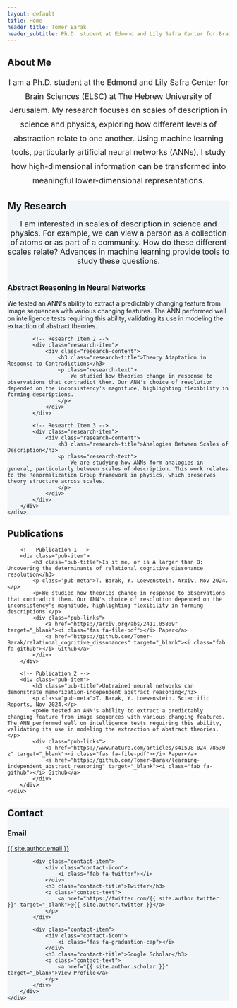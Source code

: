 ```yaml
---
layout: default
title: Home
header_title: Tomer Barak
header_subtitle: Ph.D. student at Edmond and Lily Safra Center for Brain Sciences (ELSC)<br>The Hebrew University of Jerusalem.
---
```


<!-- About Section -->
<section id="about">
    <div class="container">
        <h2 class="section-title">About Me</h2>
        <div class="fade-in">
            <p style="text-align: center; max-width: 800px; margin: 0 auto; font-size: 1.1rem; line-height: 1.8;">
                I am a Ph.D. student at the Edmond and Lily Safra Center for Brain Sciences (ELSC) at The Hebrew University of Jerusalem. My research focuses on scales of description in science and physics, exploring how different levels of abstraction relate to one another. Using machine learning tools, particularly artificial neural networks (ANNs), I study how high-dimensional information can be transformed into meaningful lower-dimensional representations.
            </p>
        </div>
    </div>
</section>

<!-- Research Section -->
<section id="research" style="background-color: #f0f5fa;">
    <div class="container">
        <h2 class="section-title">My Research</h2>
        <p style="text-align: center; max-width: 800px; margin: 0 auto 40px; font-size: 1.1rem;">
            I am interested in scales of description in science and physics. For example, we can view a person as a collection of atoms or as part of a community. How do these different scales relate? Advances in machine learning provide tools to study these questions.
        </p>
        <div class="research-container">
            <!-- Research Item 1 -->
            <div class="research-item">
                <div class="research-content">
                    <h3 class="research-title">Abstract Reasoning in Neural Networks</h3>
                    <p class="research-text">
                        We tested an ANN's ability to extract a predictably changing feature from image sequences with various changing features. The ANN performed well on intelligence tests requiring this ability, validating its use in modeling the extraction of abstract theories.
                    </p>
                </div>
            </div>
            
            <!-- Research Item 2 -->
            <div class="research-item">
                <div class="research-content">
                    <h3 class="research-title">Theory Adaptation in Response to Contradictions</h3>
                    <p class="research-text">
                        We studied how theories change in response to observations that contradict them. Our ANN's choice of resolution depended on the inconsistency's magnitude, highlighting flexibility in forming descriptions.
                    </p>
                </div>
            </div>
            
            <!-- Research Item 3 -->
            <div class="research-item">
                <div class="research-content">
                    <h3 class="research-title">Analogies Between Scales of Description</h3>
                    <p class="research-text">
                        We are studying how ANNs form analogies in general, particularly between scales of description. This work relates to the Renormalization Group framework in physics, which preserves theory structure across scales.
                    </p>
                </div>
            </div>
        </div>
    </div>
</section>

<!-- Publications Section -->
<section id="publications">
    <div class="container">
        <h2 class="section-title">Publications</h2>
        
        <!-- Publication 1 -->
        <div class="pub-item">
            <h3 class="pub-title">Is it me, or is A larger than B: Uncovering the determinants of relational cognitive dissonance resolution</h3>
            <p class="pub-meta">T. Barak, Y. Loewenstein. Arxiv, Nov 2024.</p>
            <p>We studied how theories change in response to observations that contradict them. Our ANN's choice of resolution depended on the inconsistency's magnitude, highlighting flexibility in forming descriptions.</p>
            <div class="pub-links">
                <a href="https://arxiv.org/abs/2411.05809" target="_blank"><i class="fas fa-file-pdf"></i> Paper</a>
                <a href="https://github.com/Tomer-Barak/relational_cognitive_dissonances" target="_blank"><i class="fab fa-github"></i> Github</a>
            </div>
        </div>
        
        <!-- Publication 2 -->
        <div class="pub-item">
            <h3 class="pub-title">Untrained neural networks can demonstrate memorization-independent abstract reasoning</h3>
            <p class="pub-meta">T. Barak, Y. Loewenstein. Scientific Reports, Nov 2024.</p>
            <p>We tested an ANN's ability to extract a predictably changing feature from image sequences with various changing features. The ANN performed well on intelligence tests requiring this ability, validating its use in modeling the extraction of abstract theories.</p>
            <div class="pub-links">
                <a href="https://www.nature.com/articles/s41598-024-78530-z" target="_blank"><i class="fas fa-file-pdf"></i> Paper</a>
                <a href="https://github.com/Tomer-Barak/learning-independent_abstract_reasoning" target="_blank"><i class="fab fa-github"></i> Github</a>
            </div>
        </div>
    </div>
</section>

<!-- Contact Section -->
<section id="contact" style="background-color: #f0f5fa;">
    <div class="container">
        <h2 class="section-title">Contact</h2>
        <div class="contact-info">
            <div class="contact-item">
                <div class="contact-icon">
                    <i class="fas fa-envelope"></i>
                </div>
                <h3 class="contact-title">Email</h3>
                <p class="contact-text">
                    <a href="mailto:{{ site.author.email }}">{{ site.author.email }}</a>
                </p>
            </div>
            
            <div class="contact-item">
                <div class="contact-icon">
                    <i class="fab fa-twitter"></i>
                </div>
                <h3 class="contact-title">Twitter</h3>
                <p class="contact-text">
                    <a href="https://twitter.com/{{ site.author.twitter }}" target="_blank">@{{ site.author.twitter }}</a>
                </p>
            </div>
            
            <div class="contact-item">
                <div class="contact-icon">
                    <i class="fas fa-graduation-cap"></i>
                </div>
                <h3 class="contact-title">Google Scholar</h3>
                <p class="contact-text">
                    <a href="{{ site.author.scholar }}" target="_blank">View Profile</a>
                </p>
            </div>
        </div>
    </div>
</section>

